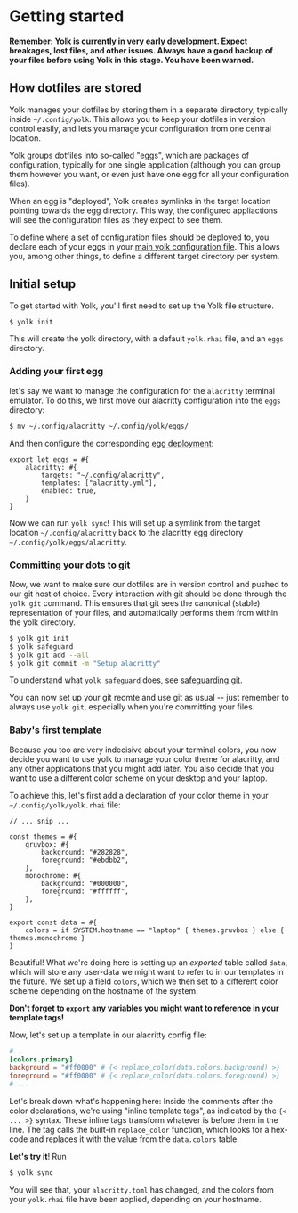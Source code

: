 # Getting started

**Remember: Yolk is currently in very early development. Expect breakages, lost files, and other issues.
Always have a good backup of your files before using Yolk in this stage. You have been warned.**

## How dotfiles are stored

Yolk manages your dotfiles by storing them in a separate directory, typically inside `~/.config/yolk`.
This allows you to keep your dotfiles in version control easily, and lets you manage your configuration from one central location.

Yolk groups dotfiles into so-called "eggs", which are packages of configuration,
typically for one single application (although you can group them however you want, or even just have one egg for all your configuration files).

When an egg is "deployed", Yolk creates symlinks in the target location pointing towards the egg directory.
This way, the configured appliactions will see the configuration files as they expect to see them.

To define where a set of configuration files should be deployed to, you declare each of your eggs in your [main yolk configuration file](./yolk_rhai.md).
This allows you, among other things, to define a different target directory per system.

## Initial setup

To get started with Yolk, you'll first need to set up the Yolk file structure.

```bash
$ yolk init
```

This will create the yolk directory, with a default `yolk.rhai` file, and an `eggs` directory.

### Adding your first egg

let's say we want to manage the configuration for the `alacritty` terminal emulator.
To do this, we first move our alacritty configuration into the `eggs` directory:

```bash
$ mv ~/.config/alacritty ~/.config/yolk/eggs/
```

And then configure the corresponding [egg deployment](./yolk_rhai.md#basic-structure):

```rust,ignore
export let eggs = #{
    alacritty: #{
        targets: "~/.config/alacritty",
        templates: ["alacritty.yml"],
        enabled: true,
    }
}
```

Now we can run `yolk sync`!
This will set up a symlink from the target location `~/.config/alacritty`
back to the alacritty egg directory `~/.config/yolk/eggs/alacritty`.

### Committing your dots to git

Now, we want to make sure our dotfiles are in version control and pushed to our git host of choice.
Every interaction with git should be done through the `yolk git` command.
This ensures that git sees the canonical (stable) representation of your files, and automatically performs them from within the yolk directory.

```bash
$ yolk git init
$ yolk safeguard
$ yolk git add --all
$ yolk git commit -m "Setup alacritty"
```

To understand what `yolk safeguard` does, see [safeguarding git](./git_concepts.md#safeguarding-git).

You can now set up your git reomte and use git as usual -- just remember to always use `yolk git`, especially when you're committing your files.

### Baby's first template

Because you too are very indecisive about your terminal colors,
you now decide you want to use yolk to manage your color theme for alacritty, and any other applications that you might add later.
You also decide that you want to use a different color scheme on your desktop and your laptop.

To achieve this, let's first add a declaration of your color theme in your `~/.config/yolk/yolk.rhai` file:

```rust,ignore
// ... snip ...

const themes = #{
    gruvbox: #{
        background: "#282828",
        foreground: "#ebdbb2",
    },
    monochrome: #{
        background: "#000000",
        foreground: "#ffffff",
    },
}

export const data = #{
    colors = if SYSTEM.hostname == "laptop" { themes.gruvbox } else { themes.monochrome }
}
```

Beautiful!
What we're doing here is setting up an *exported* table called `data`, which will store any user-data we might want to refer to in our templates in the future.
We set up a field `colors`, which we then set to a different color scheme depending on the hostname of the system.

**Don't forget to `export` any variables you might want to reference in your template tags!**

Now, let's set up a template in our alacritty config file:

```toml
#...
[colors.primary]
background = "#ff0000" # {< replace_color(data.colors.background) >}
foreground = "#ff0000" # {< replace_color(data.colors.foreground) >}
# ...
```

Let's break down what's happening here:
Inside the comments after the color declarations, we're using "inline template tags", as indicated by the `{< ... >}` syntax.
These inline tags transform whatever is before them in the line.
The tag calls the built-in `replace_color` function, which looks for a hex-code and replaces it with the value from the `data.colors` table.

**Let's try it**!
Run

```bash
$ yolk sync
```

You will see that, your `alacritty.toml` has changed, and the colors from your `yolk.rhai` file have been applied, depending on your hostname.

